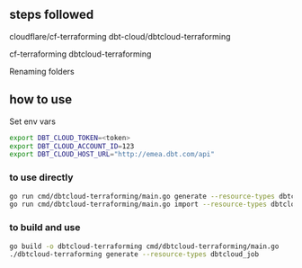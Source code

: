 ## steps followed

cloudflare/cf-terraforming
dbt-cloud/dbtcloud-terraforming

cf-terraforming
dbtcloud-terraforming

Renaming folders

## how to use

Set env vars

```sh
export DBT_CLOUD_TOKEN=<token>
export DBT_CLOUD_ACCOUNT_ID=123
export DBT_CLOUD_HOST_URL="http://emea.dbt.com/api"
```

### to use directly

```sh
go run cmd/dbtcloud-terraforming/main.go generate --resource-types dbtcloud_environment
go run cmd/dbtcloud-terraforming/main.go import --resource-types dbtcloud_environment
```

### to build and use

```sh
go build -o dbtcloud-terraforming cmd/dbtcloud-terraforming/main.go
./dbtcloud-terraforming generate --resource-types dbtcloud_job 
```
